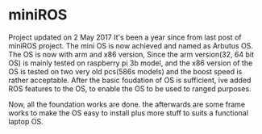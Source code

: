 # miniROS
Project updated on 2 May 2017
It's been a year since from last post of miniROS project.
The mini OS is now achieved and named as Arbutus OS.
The OS is now with arm and x86 version, 
Since the arm version(32, 64 bit OS) is mainly tested on 
raspberry pi 3b model, and the x86 version of the OS is tested
on two very old pcs(586s models) and the boost speed is rather 
acceptable.
After the basic foudation of OS is sufficient, ive added ROS features
to the OS, to enable the OS to be used to ranged purposes.

Now, all the foundation works are done. the afterwards are some frame works
to make the OS easy to install plus more stuff to suits a functional laptop OS.
